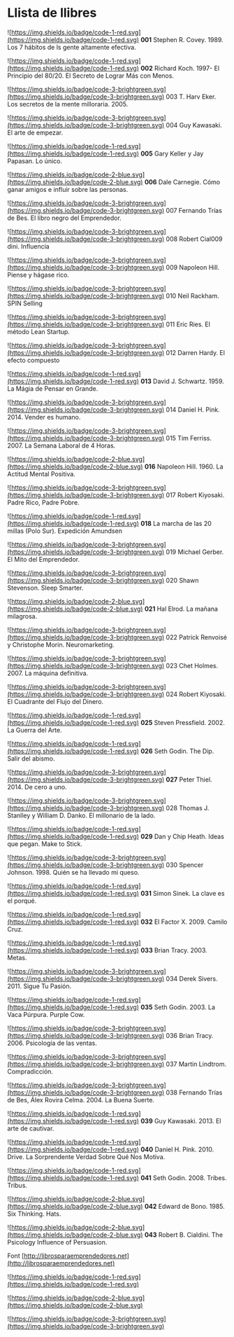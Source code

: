 # Llista de llibres


![https://img.shields.io/badge/code-1-red.svg](https://img.shields.io/badge/code-1-red.svg) **001** Stephen R. Covey. 1989. Los 7 hábitos de ls gente altamente efectiva.

![https://img.shields.io/badge/code-1-red.svg](https://img.shields.io/badge/code-1-red.svg) **002** Richard Koch. 1997- El Principio del 80/20. El Secreto de Lograr Más con Menos.

![https://img.shields.io/badge/code-3-brightgreen.svg](https://img.shields.io/badge/code-3-brightgreen.svg) 003 T. Harv Eker. Los secretos de la mente milloraria. 2005.

![https://img.shields.io/badge/code-3-brightgreen.svg](https://img.shields.io/badge/code-3-brightgreen.svg) 004 Guy Kawasaki. El arte de empezar.

![https://img.shields.io/badge/code-1-red.svg](https://img.shields.io/badge/code-1-red.svg) **005** Gary Keller y Jay Papasan. Lo único.

![https://img.shields.io/badge/code-2-blue.svg](https://img.shields.io/badge/code-2-blue.svg) **006** Dale Carnegie. Cómo ganar amigos e influir sobre las personas.

![https://img.shields.io/badge/code-3-brightgreen.svg](https://img.shields.io/badge/code-3-brightgreen.svg) 007 Fernando Trías de Bes. El libro negro del Emprendedor.

![https://img.shields.io/badge/code-3-brightgreen.svg](https://img.shields.io/badge/code-3-brightgreen.svg) 008 Robert Cial009 dini. Influencia

![https://img.shields.io/badge/code-3-brightgreen.svg](https://img.shields.io/badge/code-3-brightgreen.svg) 009 Napoleon Hill. Piense y hágase rico.

![https://img.shields.io/badge/code-3-brightgreen.svg](https://img.shields.io/badge/code-3-brightgreen.svg) 010 Neil Rackham. SPIN Selling

![https://img.shields.io/badge/code-3-brightgreen.svg](https://img.shields.io/badge/code-3-brightgreen.svg) 011 Eric Ries. El método Lean Startup.

![https://img.shields.io/badge/code-3-brightgreen.svg](https://img.shields.io/badge/code-3-brightgreen.svg) 012 Darren Hardy. El efecto compuesto

![https://img.shields.io/badge/code-1-red.svg](https://img.shields.io/badge/code-1-red.svg) **013** David J. Schwartz. 1959. La Mágia de Pensar en Grande.

![https://img.shields.io/badge/code-3-brightgreen.svg](https://img.shields.io/badge/code-3-brightgreen.svg) 014 Daniel H. Pink. 2014. Vender es humano.

![https://img.shields.io/badge/code-3-brightgreen.svg](https://img.shields.io/badge/code-3-brightgreen.svg) 015 Tim Ferriss. 2007. La Semana Laboral de 4 Horas.

![https://img.shields.io/badge/code-2-blue.svg](https://img.shields.io/badge/code-2-blue.svg) **016** Napoleon Hill. 1960. La Actitud Mental Positiva.

![https://img.shields.io/badge/code-3-brightgreen.svg](https://img.shields.io/badge/code-3-brightgreen.svg) 017 Robert Kiyosaki. Padre Rico, Padre Pobre.

![https://img.shields.io/badge/code-1-red.svg](https://img.shields.io/badge/code-1-red.svg) **018** La marcha de las 20 millas (Polo Sur). Expedición Amundsen

![https://img.shields.io/badge/code-3-brightgreen.svg](https://img.shields.io/badge/code-3-brightgreen.svg) 019 Michael Gerber. El Mito del Emprendedor.

![https://img.shields.io/badge/code-3-brightgreen.svg](https://img.shields.io/badge/code-3-brightgreen.svg) 020 Shawn Stevenson. Sleep Smarter.

![https://img.shields.io/badge/code-2-blue.svg](https://img.shields.io/badge/code-2-blue.svg) **021** Hal Elrod. La mañana milagrosa.

![https://img.shields.io/badge/code-3-brightgreen.svg](https://img.shields.io/badge/code-3-brightgreen.svg) 022 Patrick Renvoisé y Christophe Morin. Neuromarketing.

![https://img.shields.io/badge/code-3-brightgreen.svg](https://img.shields.io/badge/code-3-brightgreen.svg) 023 Chet Holmes. 2007. La máquina definitiva.

![https://img.shields.io/badge/code-3-brightgreen.svg](https://img.shields.io/badge/code-3-brightgreen.svg) 024 Robert Kiyosaki. El Cuadrante del Flujo del Dinero.

![https://img.shields.io/badge/code-1-red.svg](https://img.shields.io/badge/code-1-red.svg) **025** Steven Pressfield. 2002. La Guerra del Arte.

![https://img.shields.io/badge/code-1-red.svg](https://img.shields.io/badge/code-1-red.svg) **026** Seth Godin. The Dip. Salir del abismo.

![https://img.shields.io/badge/code-3-brightgreen.svg](https://img.shields.io/badge/code-3-brightgreen.svg) **027** Peter Thiel. 2014. De cero a uno.

![https://img.shields.io/badge/code-3-brightgreen.svg](https://img.shields.io/badge/code-3-brightgreen.svg) 028 Thomas J. Stanlley y William D. Danko. El millonario de la lado.

![https://img.shields.io/badge/code-1-red.svg](https://img.shields.io/badge/code-1-red.svg) **029** Dan y Chip Heath. Ideas que pegan. Make to Stick.

![https://img.shields.io/badge/code-3-brightgreen.svg](https://img.shields.io/badge/code-3-brightgreen.svg) 030 Spencer Johnson. 1998. Quién se ha llevado mi queso.

![https://img.shields.io/badge/code-1-red.svg](https://img.shields.io/badge/code-1-red.svg) **031** Simon Sinek. La clave es el porqué.

![https://img.shields.io/badge/code-1-red.svg](https://img.shields.io/badge/code-1-red.svg) **032** El Factor X. 2009. Camilo Cruz.

![https://img.shields.io/badge/code-1-red.svg](https://img.shields.io/badge/code-1-red.svg) **033** Brian Tracy. 2003. Metas.

![https://img.shields.io/badge/code-3-brightgreen.svg](https://img.shields.io/badge/code-3-brightgreen.svg) 034 Derek Sivers. 2011. Sigue Tu Pasión.

![https://img.shields.io/badge/code-1-red.svg](https://img.shields.io/badge/code-1-red.svg) **035** Seth Godin. 2003. La Vaca Púrpura. Purple Cow.

![https://img.shields.io/badge/code-3-brightgreen.svg](https://img.shields.io/badge/code-3-brightgreen.svg) 036 Brian Tracy. 2006. Psicología de las ventas.

![https://img.shields.io/badge/code-3-brightgreen.svg](https://img.shields.io/badge/code-3-brightgreen.svg) 037 Martin Lindtrom. Compradicción.

![https://img.shields.io/badge/code-3-brightgreen.svg](https://img.shields.io/badge/code-3-brightgreen.svg) 038 Fernando Trías de Bes, Álex Rovira Celma. 2004. La Buena Suerte.

![https://img.shields.io/badge/code-1-red.svg](https://img.shields.io/badge/code-1-red.svg) **039** Guy Kawasaki. 2013. El arte de cautivar.

![https://img.shields.io/badge/code-1-red.svg](https://img.shields.io/badge/code-1-red.svg) **040** Daniel H. Pink. 2010. Drive. La Sorprendente Verdad Sobre Qué Nos Motiva.

![https://img.shields.io/badge/code-1-red.svg](https://img.shields.io/badge/code-1-red.svg) **041** Seth Godin. 2008. Tribes. Tribus.

![https://img.shields.io/badge/code-2-blue.svg](https://img.shields.io/badge/code-2-blue.svg) **042** Edward de Bono. 1985. Six Thinking. Hats.

![https://img.shields.io/badge/code-2-blue.svg](https://img.shields.io/badge/code-2-blue.svg) **043** Robert B. Cialdini. The Psicology Influence of Persuasion.

Font [http://librosparaemprendedores.net](http://librosparaemprendedores.net)


![https://img.shields.io/badge/code-1-red.svg](https://img.shields.io/badge/code-1-red.svg)

![https://img.shields.io/badge/code-2-blue.svg](https://img.shields.io/badge/code-2-blue.svg)

![https://img.shields.io/badge/code-3-brightgreen.svg](https://img.shields.io/badge/code-3-brightgreen.svg)

